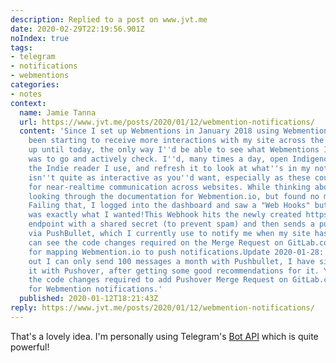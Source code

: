 ```yaml
---
description: Replied to a post on www.jvt.me
date: 2020-02-29T22:19:56.901Z
noIndex: true
tags:
- telegram
- notifications
- webmentions
categories:
- notes
context:
  name: Jamie Tanna
  url: https://www.jvt.me/posts/2020/01/12/webmention-notifications/
  content: 'Since I set up Webmentions in January 2018 using Webmention.io, I''ve
    been starting to receive more interactions with my site across the social web.However,
    up until today, the only way I''d be able to see what Webmentions I''d received
    was to go and actively check. I''d, many times a day, open Indigenous for Android,
    the Indie reader I use, and refresh it to look at what''s in my notifications.This
    isn''t quite as interactive as you''d want, especially as these could be used
    for near-realtime communication across websites. While thinking about it, I started
    looking through the documentation for Webmention.io, but found no mention of it.
    Failing that, I logged into the dashboard and saw a "Web Hooks" button, which
    was exactly what I wanted!This Webhook hits the newly created https://www-api.jvt.me/notifications/webmention
    endpoint with a shared secret (to prevent spam) and then sends a push notification
    via PushBullet, which I currently use to notify me when my site has deployed.You
    can see the code changes required on the Merge Request on GitLab.com: Add webhook
    for mapping Webmention.io to push notifications.Update 2020-01-28: Since finding
    out I can only send 100 messages a month with Pushbullet, I have since replaced
    it with Pushover, after getting some good recommendations for it. You can see
    the code changes required to add Pushover Merge Request on GitLab.com: Use Pushover
    for Webmention notifications.'
  published: 2020-01-12T18:21:43Z
reply: https://www.jvt.me/posts/2020/01/12/webmention-notifications/
---
```


That's a lovely idea. I'm personally using Telegram's [Bot API](https://telegram.org/blog/bot-revolution) which is quite powerful!
